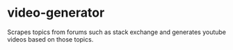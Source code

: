 # video-generator
Scrapes topics from forums such as stack exchange and generates youtube videos based on those topics.
